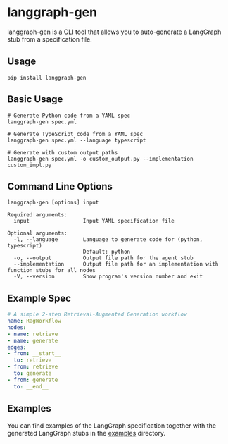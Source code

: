 # langgraph-gen

langgraph-gen is a CLI tool that allows you to auto-generate a LangGraph stub from a
specification file.

## Usage

```shell
pip install langgraph-gen
```

## Basic Usage

```shell
# Generate Python code from a YAML spec
langgraph-gen spec.yml

# Generate TypeScript code from a YAML spec
langgraph-gen spec.yml --language typescript

# Generate with custom output paths
langgraph-gen spec.yml -o custom_output.py --implementation custom_impl.py
```

## Command Line Options

```
langgraph-gen [options] input

Required arguments:
  input                 Input YAML specification file

Optional arguments:
  -l, --language        Language to generate code for (python, typescript)
                        Default: python
  -o, --output          Output file path for the agent stub
  --implementation      Output file path for an implementation with function stubs for all nodes
  -V, --version         Show program's version number and exit
```

## Example Spec

```YAML
# A simple 2-step Retrieval-Augmented Generation workflow
name: RagWorkflow
nodes:
- name: retrieve
- name: generate
edges:
- from: __start__
  to: retrieve
- from: retrieve
  to: generate
- from: generate
  to: __end__
```

## Examples

You can find examples of the LangGraph specification together with the generated LangGraph stubs in the [examples](./examples) directory.